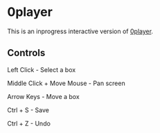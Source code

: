 # 0player

This is an inprogress interactive version of [0player](https://caveadventure.itch.io/0player). 

## Controls

Left Click - Select a box

Middle Click + Move Mouse - Pan screen

Arrow Keys - Move a box

Ctrl + S - Save

Ctrl + Z - Undo
